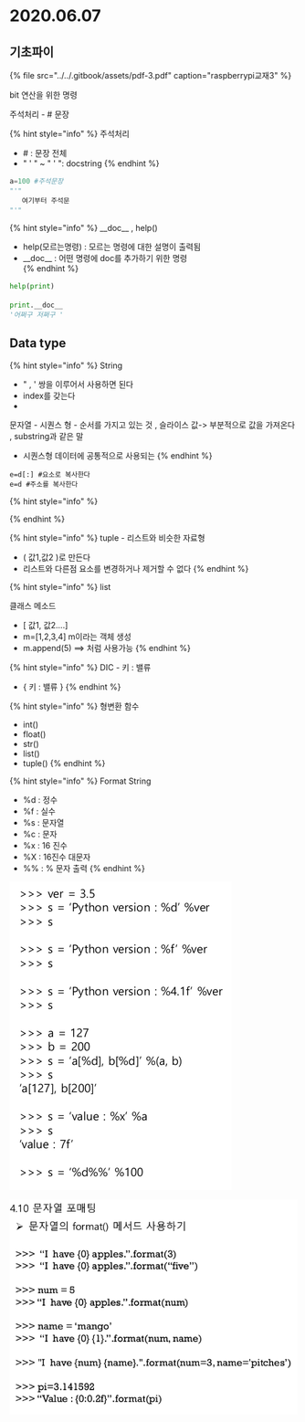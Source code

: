 # 2020.06.07

## 기초파이

{% file src="../../.gitbook/assets/pdf-3.pdf" caption="raspberrypi교재3" %}

bit 연산을 위한  명령

주석처리  - \# 문장

{% hint style="info" %}
주석처리

* \#  : 문장 전체 
* " ' " ~ " ' ": docstring 
{% endhint %}

```python
a=100 #주석문장
"'"  
   여기부터 주석문
"'"
```

{% hint style="info" %}
\_\_doc\_\_ , help\(\)

* help\(모르는명령\) :  모르는 명령에 대한 설명이 출력됨
* \_\_doc\_\_ : 어떤 명령에 doc를 추가하기 위한 명령  
{% endhint %}

```python
help(print)

print.__doc__ 
'어쩌구 저쩌구 '
```

## Data type

{% hint style="info" %}
String

* "  , '   쌍을 이루어서 사용하면 된다
* index를 갖는다
* 
문자열 - 시퀀스 형 - 순서를 가지고 있는 것 , 슬라이스 값-&gt; 부분적으로 값을 가져온다 , substring과 같은 말

* 시퀀스형 데이터에 공통적으로 사용되는
{% endhint %}

```text
e=d[:] #요소로 복사한다
e=d #주소를 복사한다 
```

{% hint style="info" %}

{% endhint %}

{% hint style="info" %}
tuple - 리스트와 비슷한 자료형 

* \( 값1,값2 \)로 만든다
* 리스트와 다른점 요소를 변경하거나 제거할 수 없다
{% endhint %}

{% hint style="info" %}
list

클래스 메소드 

* \[ 값1, 값2....\]
* m=\[1,2,3,4\]  m이라는 객체 생성
* m.append\(5\) ==&gt; 처럼 사용가능
{% endhint %}

{% hint style="info" %}
DIC   - 키 : 밸류

* {  키 : 밸류    }
{% endhint %}

{% hint style="info" %}
형변환 함수

* int\(\)
* float\(\)
* str\(\)
* list\(\)
* tuple\(\)
{% endhint %}

{% hint style="info" %}
Format String 

* %d : 정수 
* %f : 실수
* %s : 문자열
* %c : 문자
* %x : 16 진수
* %X : 16진수 대문자
* %% : % 문자 출력
{% endhint %}

![](../../.gitbook/assets/image%20%281%29.png)

![](../../.gitbook/assets/image%20%2831%29.png)



